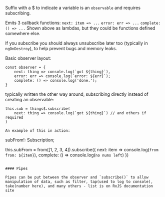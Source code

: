 Suffix with a $ to indicate a variable is an `observable` and requires subscribing.

Emits 3 callback functions: 
`next: item => ...`
`error: err => ...`
`complete: () => ...` 
Shown above as lambdas, but they could be functions defined somewhere else.

If you subscribe you should always unsubscribe later too (typically in `ngOnDestroy`), to help prevent bugs and memory leaks.

Basic observer layout:
```
const observer = {
    next: thing => console.log(`got ${thing}`),
    error: err => console.log(`error: ${err}`);
    complete: () => console.log('done.');
}
```
typically written the other way around, subscribing directly instead of creating an observable:
```
this.sub = things$.subscribe(
    next: thing => console.log(`got ${thing}`) // and others if required
)

An example of this in action:
```
subFrom!: Subscription;

this.subFrom = from([1, 2, 3, 4]).subscribe({
    next: item => console.log(`from from: ${item}`),
    complete: () => console.log(`no nums left`)
})
```

#### Pipes

Pipes can be put between the observer and `subscribe()` to allow manipulation of data, such as filter, tap(used to log to console), take(number here), and many others - list is on RxJS documentation site
